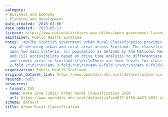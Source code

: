 ```yaml
---
category:
- Business and Economy
- Planning and Development
date_created: '2018-04-06'
date_updated: '2023-05-11'
license: https://www.nationalarchives.gov.uk/doc/open-government-licence/version/3/
maintainer: Public Health Scotland
notes: '<p>The Scottish Government Urban Rural Classification provides a consistent
  way of defining urban and rural areas across Scotland. The classification is based
  upon two main criteria: (i) population as defined by the National Records of Scotland,
  and (ii) accessibility based on drive time analysis to differentiate between accessible
  and remote areas in Scotland.\r\n\r\nThere are four levels for classification \r\n\r\n<em>
  2-fold \r\n\r\n</em> 3-fold\r\n\r\n<em> 6-fold \r\n\r\n</em> 8-fold</p>'
organization: Public Health Scotland
original_dataset_link: https://www.opendata.nhs.scot/dataset/urban-rural-classification
records: null
resources:
- format: CSV
  name: Data Zone (2011) Urban Rural Classification 2020
  url: https://www.opendata.nhs.scot/dataset/a7acd6f7-8f50-4433-b952-cee6807d0ff6/resource/c8bd76cd-6613-4dd7-8a28-6c99a16dc678/download/datazone2011_urban_rural_2020_15092022.csv
schema: default
title: Urban Rural Classification
---
```

